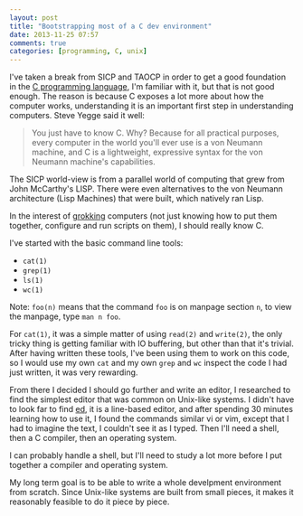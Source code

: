 ```yaml
---
layout: post
title: "Bootstrapping most of a C dev environment"
date: 2013-11-25 07:57
comments: true
categories: [programming, C, unix]
---
```


I've taken a break from SICP and TAOCP in order to get a good foundation in the [C programming language](http://c2.com/cgi/wiki?CeeLanguage), I'm familiar with it, but that is not good enough. The reason is because C exposes a lot more about how the computer works, understanding it is an important first step in understanding computers. Steve Yegge said it well:

> You just have to know C. Why? Because for all practical purposes, every computer in the world you'll ever use is a von Neumann machine, and C is a lightweight, expressive syntax for the von Neumann machine's capabilities.

The SICP world-view is from a parallel world of computing that grew from John McCarthy's LISP. There were even alternatives to the von Neumann architecture (Lisp Machines) that were built, which natively ran Lisp.

In the interest of [grokking](http://c2.com/cgi/wiki?ToGrok) computers (not just knowing how to put them together, configure and run scripts on them), I should really know C.

I've started with the basic command line tools:

 - `cat(1)`
 - `grep(1)`
 - `ls(1)`
 - `wc(1)`

Note: `foo(n)` means that the command `foo` is on manpage section `n`, to view the manpage, type `man n foo`.

For `cat(1)`, it was a simple matter of using `read(2)` and `write(2)`, the only tricky thing is getting familiar with IO buffering, but other than that it's trivial. After having written these tools, I've been using them to work on this code, so I would use my own `cat` and my own `grep` and `wc` inspect the code I had just written, it was very rewarding.

From there I decided I should go further and write an editor, I researched to find the simplest editor that was common on Unix-like systems. I didn't have to look far to find [ed](http://c2.com/cgi/wiki?EdIsTheStandardTextEditor), it is a line-based editor, and after spending 30 minutes learning how to use it, I found the commands similar vi or vim, except that I had to imagine the text, I couldn't see it as I typed. Then I'll need a shell, then a C compiler, then an operating system.

I can probably handle a shell, but I'll need to study a lot more before I put together a compiler and operating system.

My long term goal is to be able to write a whole develpment environment from scratch. Since Unix-like systems are built from small pieces, it makes it reasonably feasible to do it piece by piece.

